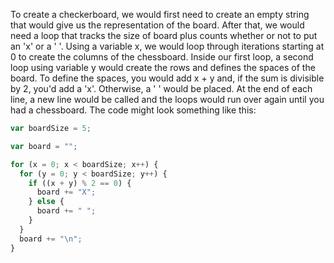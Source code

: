 To create a checkerboard, we would first need to create an empty string that would give us the representation of the board. After that, we would need a loop that tracks the size of board plus counts whether or not to put an 'x' or a ' '. Using a variable x, we would loop through iterations starting at 0 to create the columns of the chessboard. Inside our first loop, a second loop using variable y would create the rows and defines the spaces of the board. To define the spaces, you would add x + y and, if the sum is divisible by 2, you'd add a 'x'. Otherwise, a ' ' would be placed. At the end of each line, a new line would be called and the loops would run over again until you had a chessboard. The code might look something like this:

```Javascript
var boardSize = 5;

var board = "";

for (x = 0; x < boardSize; x++) {
  for (y = 0; y < boardSize; y++) {
    if ((x + y) % 2 == 0) {
      board += "X";
    } else {
      board += " ";
    }
  }
  board += "\n";
}
```
